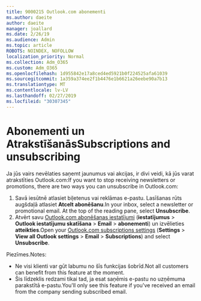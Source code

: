```yaml
---
title: 9000215 Outlook.com abonementi
ms.author: daeite
author: daeite
manager: joallard
ms.date: 2/26/19
ms.audience: Admin
ms.topic: article
ROBOTS: NOINDEX, NOFOLLOW
localization_priority: Normal
ms.collection: Adm_O365
ms.custom: Adm_O365
ms.openlocfilehash: 1d955842e17a8ced4ed5921b0f224525afa61039
ms.sourcegitcommit: 1a359a374ee2f1b4476e1b6621a26eebe90a7b13
ms.translationtype: MT
ms.contentlocale: lv-LV
ms.lasthandoff: 02/27/2019
ms.locfileid: "30307345"
---
```

# <a name="subscriptions-and-unsubscribing"></a><span data-ttu-id="db304-102">Abonementi un Atrakstīšanās</span><span class="sxs-lookup"><span data-stu-id="db304-102">Subscriptions and unsubscribing</span></span>

<span data-ttu-id="db304-103">Ja jūs vairs nevēlaties saņemt jaunumus vai akcijas, ir divi veidi, kā jūs varat atrakstīties Outlook.com:</span><span class="sxs-lookup"><span data-stu-id="db304-103">If you want to stop receiving newsletters or promotions, there are two ways you can unsubscribe in Outlook.com:</span></span>

1. <span data-ttu-id="db304-p101">Savā iesūtnē atlasiet biļetenus vai reklāmas e-pastu. Lasīšanas rūts augšdaļā atlasiet **Atcelt abonēšanu**.</span><span class="sxs-lookup"><span data-stu-id="db304-p101">In your inbox, select a newsletter or promotional email. At the top of the reading pane, select **Unsubscribe**.</span></span>
2. <span data-ttu-id="db304-106">Atvērt savu [Outlook.com abonēšanas iestatījumi](https://outlook.live.com/mail/options/mail/brandsSubscriptions) (**iestatījumus** > **Outlook iestatījumu skatīšana** > **Email** > **abonementi**) un izvēlieties **atteikties**.</span><span class="sxs-lookup"><span data-stu-id="db304-106">Open your [Outlook.com subscriptions settings](https://outlook.live.com/mail/options/mail/brandsSubscriptions) (**Settings** > **View all Outlook settings** > **Email** > **Subscriptions**) and select **Unsubscribe**.</span></span>

<span data-ttu-id="db304-107">Piezīmes.</span><span class="sxs-lookup"><span data-stu-id="db304-107">Notes:</span></span>

- <span data-ttu-id="db304-108">Ne visi klienti var gūt labumu no šīs funkcijas šobrīd.</span><span class="sxs-lookup"><span data-stu-id="db304-108">Not all customers can benefit from this feature at the moment.</span></span>
- <span data-ttu-id="db304-109">Šis līdzeklis redzami tikai tad, ja esat saņēmis e-pastu no uzņēmuma parakstītā e-pastu.</span><span class="sxs-lookup"><span data-stu-id="db304-109">You'll only see this feature if you've received an email from the company sending subscribed email.</span></span>